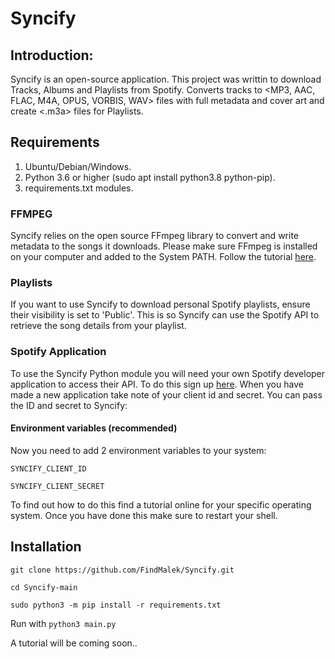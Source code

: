 # Syncify

## Introduction:
Syncify is an open-source application.
This project was writtin to download Tracks, Albums and Playlists from Spotify. Converts tracks to <MP3, AAC, FLAC, M4A, OPUS, VORBIS, WAV> files with full metadata and cover art and create <.m3a> files for Playlists.

## Requirements
1.  Ubuntu/Debian/Windows.
2.  Python 3.6 or higher (sudo apt install python3.8 python-pip).
2.  requirements.txt modules.

### FFMPEG
Syncify relies on the open source FFmpeg library to convert and write metadata to the songs it downloads. Please make sure FFmpeg is installed on your computer and added to the System PATH. Follow the tutorial [here](https://www.youtube.com/watch?v=r1AtmY-RMyQ).

### Playlists
If you want to use Syncify to download personal Spotify playlists, ensure their visibility is set to 'Public'. This is so Syncify can use the Spotify API to retrieve the song details from your playlist.

### Spotify Application
To use the Syncify Python module you will need your own Spotify developer application to access their API. To do this sign up [here](https://developer.spotify.com/). When you have made a new application take note of your client id and secret. You can pass the ID and secret to Syncify:

#### Environment variables (recommended)
Now you need to add 2 environment variables to your system:

```SYNCIFY_CLIENT_ID```

```SYNCIFY_CLIENT_SECRET```

To find out how to do this find a tutorial online for your specific operating system. Once you have done this make sure to restart your shell.

## Installation
```git clone https://github.com/FindMalek/Syncify.git```

```cd Syncify-main```

```sudo python3 -m pip install -r requirements.txt```

Run with `python3 main.py`

A tutorial will be coming soon..
